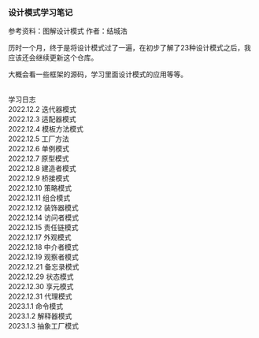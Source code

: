 ### 设计模式学习笔记
参考资料：图解设计模式 作者：结城浩

历时一个月，终于是将设计模式过了一遍，在初步了解了23种设计模式之后，我应该还会继续更新这个仓库。

大概会看一些框架的源码，学习里面设计模式的应用等等。

<br>
学习日志
<br>
2022.12.2 迭代器模式
<br>
2022.12.3 适配器模式
<br>
2022.12.4 模板方法模式
<br>
2022.12.5 工厂方法
<br>
2022.12.6 单例模式
<br>
2022.12.7 原型模式
<br>
2022.12.8 建造者模式
<br>
2022.12.9 桥接模式
<br>
2022.12.10 策略模式
<br>
2022.12.11 组合模式
<br>
2022.12.12 装饰器模式
<br>
2022.12.14 访问者模式
<br>
2022.12.15 责任链模式
<br>
2022.12.17 外观模式
<br>
2022.12.18 中介者模式
<br>
2022.12.19 观察者模式
<br>
2022.12.21 备忘录模式
<br>
2022.12.29 状态模式
<br>
2022.12.30 享元模式
<br>
2022.12.31 代理模式
<br>
2023.1.1 命令模式
<br>
2023.1.2 解释器模式
<br>
2023.1.3 抽象工厂模式
